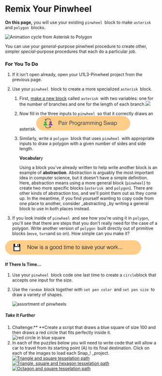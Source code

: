 # Remix Your Pinwheel

**On this page,** you will use your existing `pinwheel `block to make `asterisk `and `polygon `blocks.

![](http://bjc.edc.org/bjc-r/img/1-introduction/Blockswith-Inputs_img/asteriskpolygonCycle.gif "Animation cycle from Asterisk to Polygon")

You can use your _general_-purpose pinwheel procedure to create other, simpler _special_-purpose procedures that each do a particular job.

### For You To Do

1. If it isn't open already, open your U1L3-Pinwheel project from the previous page.
2. Use your `pinwheel `block to create a more specialized `asterisk `block.

   1. First, [make a new block](http://bjc.edc.org/bjc-r/cur/programming/1-introduction/2-gossip-and-greet/3-making-a-new-block.html?topic=nyc_bjc%2F1-intro-loops.topic&course=bjc4nyc.html&novideo&noassignment) called `asterisk `with two variables: one for the number of branches and one for the length of each branch.![](http://bjc.edc.org/bjc-r/img/1-introduction/asterisk-using-pinwheel.png)

   2. Now fill in the three inputs to `pinwheel `so that it correctly draws an asterisk.![](/assets/pair_programming.png)

   3. Similarly, write a `polygon `block that uses `pinwheel `with appropriate inputs to draw a polygon with a given number of sides and side length.

      **Vocabular**y

      Using a block you've already written to help write another block is an example of **abstraction**. Abstraction is arguably the most important idea in computer science, but it doesn't have a simple definition. Here, abstraction means using a more general block \(`pinwheel`\) to create two more specific blocks \(`asterisk `and `polygon`\). There are other kinds of abstraction too, and we'll point them out as they come up. In the meantime, if you find yourself wanting to copy code from one place to another, consider \_abstracting \_by writing a general block to use in both places instead.

3. If you look inside of `pinwheel `and see how you're using it in `polygon`, you'll see that there are steps that you don't really need for the case of a polygon. Write another version of `polygon `built directly out of primitive blocks \(`move`, `turn`and so on\). How simple can you make it?

![](/assets/save.png)

#### If There Is Time...

1. Use your `pinwheel `block code one last time to create a `circle`block that accepts one input for the size.
2. Use the `random `block together with `set pen color `and `set pen size `to draw a variety of shapes.

   ![](http://bjc.edc.org/bjc-r/img/1-introduction/assorted-pinwheels.png "assortment of pinwheels")

##### Take It Further

1. Challenge:** **Create a script that draws a blue square of size 100 and then draws a red circle that fits perfectly inside it.
   ![](http://bjc.edc.org/bjc-r/img/1-introduction/red-circle-in-blue-square.png "red circle in blue square")
2. In each of the puzzles below you will need to write code that will allow a car to travel from its starting point \(A\) to its final destination. Click on each of the images to load each Snap\_! \_project.
   [![](http://bjc.edc.org/bjc-r/img/1-introduction/PolygonalRacetracks_img/ArchTess1.png "Triangle and square tesselation path")](http://snap.berkeley.edu/snapsource/snap.html#open:http://bjc.edc.org/bjc-r/prog/1-introduction/U1L6-archimedean-racetrack1-student.xml)
   [![](http://bjc.edc.org/bjc-r/img/1-introduction/PolygonalRacetracks_img/ArchTess2.png "Triangle, square and hexagon tesselation path ")](http://snap.berkeley.edu/snapsource/snap.html#open:http://bjc.edc.org/bjc-r/prog/1-introduction/U1L6-archimedean-racetrack2-student.xml)
   [![](http://bjc.edc.org/bjc-r/img/1-introduction/PolygonalRacetracks_img/ArchTess3.png "Octagon and square tesselation path")](http://snap.berkeley.edu/snapsource/snap.html#open:http://bjc.edc.org/bjc-r/prog/1-introduction/U1L6-archimedean-racetrack3-student.xml)



